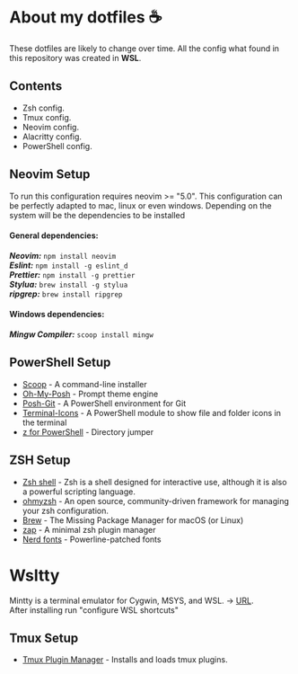 # About my dotfiles ☕️

These dotfiles are likely to change over time. All the config what found in this repository was created in **WSL**.

## Contents

- Zsh config.
- Tmux config.
- Neovim config.
- Alacritty config.
- PowerShell config.

## Neovim Setup

To run this configuration requires neovim >= "5.0".
This configuration can be perfectly adapted to mac, linux or even windows. Depending on the system will be the dependencies to be installed

#### General dependencies:

**_Neovim:_** `npm install neovim` <br/>
**_Eslint:_** `npm install -g eslint_d` <br/>
**_Prettier:_** `npm install -g prettier` <br/>
**_Stylua:_** `brew install -g stylua` <br/>
**_ripgrep:_** `brew install ripgrep` <br/>

#### Windows dependencies:

**_Mingw Compiler:_** `scoop install mingw`

## PowerShell Setup

- [Scoop](https://scoop.sh/) - A command-line installer<br>
- [Oh-My-Posh](https://ohmyposh.dev/) - Prompt theme engine<br>
- [Posh-Git](https://github.com/dahlbyk/posh-git) - A PowerShell environment for Git<br>
- [Terminal-Icons](https://github.com/devblackops/Terminal-Icons) - A PowerShell module to show file and folder icons in the terminal<br>
- [z for PowerShell](https://www.powershellgallery.com/packages/z/1.1.9) - Directory jumper<br>

## ZSH Setup

- [Zsh shell](https://www.zsh.org/) - Zsh is a shell designed for interactive use, although it is also a powerful scripting language.<br>
- [ohmyzsh](https://github.com/ohmyzsh/ohmyzsh) - An open source, community-driven framework for managing your zsh configuration.<br>
- [Brew](https://brew.sh/) - The Missing Package Manager for macOS (or Linux)<br>
- [zap](https://github.com/zap-zsh/zap) - A minimal zsh plugin manager<br>
- [Nerd fonts](https://github.com/ryanoasis/nerd-fonts) - Powerline-patched fonts<br>

# Wsltty

Mintty is a terminal emulator for Cygwin, MSYS, and WSL. -> [URL](https://github.com/mintty/wsltty/releases).<br>
After installing run "configure WSL shortcuts"

## Tmux Setup

- [Tmux Plugin Manager](https://github.com/tmux-plugins/tpm) - Installs and loads tmux plugins.<br>
